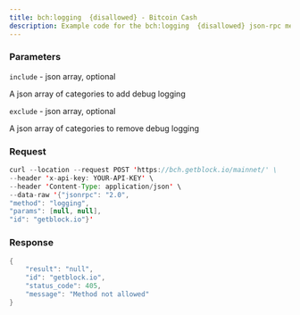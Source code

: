 ```yaml
---
title: bch:logging  {disallowed} - Bitcoin Cash
description: Example code for the bch:logging  {disallowed} json-rpc method. Сomplete guide on how to use bch:logging  {disallowed} json-rpc in GetBlock.io Web3 documentation.
---
```


### Parameters


`include` - json array, optional

A json array of categories to add debug logging

`exclude` - json array, optional

A json array of categories to remove debug logging

### Request

``` java
curl --location --request POST 'https://bch.getblock.io/mainnet/' \
--header 'x-api-key: YOUR-API-KEY' \
--header 'Content-Type: application/json' \
--data-raw '{"jsonrpc": "2.0",
"method": "logging",
"params": [null, null],
"id": "getblock.io"}'
```

###  Response

``` java
{
    "result": "null",
    "id": "getblock.io",
    "status_code": 405,
    "message": "Method not allowed"
}
```


